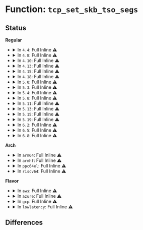 # Function: <code>tcp_set_skb_tso_segs</code>

## Status
<b>Regular</b>
<ul>
<li>
<details>
<summary>In <code>4.4</code>: Full Inline ⚠️</summary>

**Collision:** Unique Static

**Inline:** Full

**Transformation:** False

**Instances:**

```
In net/ipv4/tcp_output.c (ffffffff8177440e)
Location: net/ipv4/tcp_output.c:1056
Inline: True
Inline callers:
  - net/ipv4/tcp_output.c:tcp_init_tso_segs
  - net/ipv4/tcp_output.c:tcp_fragment
  - net/ipv4/tcp_output.c:tcp_fragment
  - net/ipv4/tcp_output.c:tcp_trim_head
  - net/ipv4/tcp_output.c:tcp_write_xmit
  - net/ipv4/tcp_output.c:tcp_write_xmit
  - net/ipv4/tcp_output.c:tcp_write_xmit
  - net/ipv4/tcp_output.c:tcp_write_wakeup
```
</details>
</li>
<li>
<details>
<summary>In <code>4.8</code>: Full Inline ⚠️</summary>

**Collision:** Unique Static

**Inline:** Full

**Transformation:** False

**Instances:**

```
In net/ipv4/tcp_output.c (ffffffff817e6954)
Location: net/ipv4/tcp_output.c:1056
Inline: True
Inline callers:
  - net/ipv4/tcp_output.c:tcp_write_wakeup
  - net/ipv4/tcp_output.c:__tcp_retransmit_skb
  - net/ipv4/tcp_output.c:tcp_write_xmit
  - net/ipv4/tcp_output.c:tcp_write_xmit
  - net/ipv4/tcp_output.c:tcp_write_xmit
  - net/ipv4/tcp_output.c:tcp_init_tso_segs
  - net/ipv4/tcp_output.c:tcp_trim_head
  - net/ipv4/tcp_output.c:tcp_fragment
  - net/ipv4/tcp_output.c:tcp_fragment
```
</details>
</li>
<li>
<details>
<summary>In <code>4.10</code>: Full Inline ⚠️</summary>

**Collision:** Unique Static

**Inline:** Full

**Transformation:** False

**Instances:**

```
In net/ipv4/tcp_output.c (ffffffff81817094)
Location: net/ipv4/tcp_output.c:1075
Inline: True
Inline callers:
  - net/ipv4/tcp_output.c:tcp_write_wakeup
  - net/ipv4/tcp_output.c:__tcp_retransmit_skb
  - net/ipv4/tcp_output.c:tcp_write_xmit
  - net/ipv4/tcp_output.c:tcp_write_xmit
  - net/ipv4/tcp_output.c:tcp_write_xmit
  - net/ipv4/tcp_output.c:tcp_init_tso_segs
  - net/ipv4/tcp_output.c:tcp_trim_head
  - net/ipv4/tcp_output.c:tcp_fragment
  - net/ipv4/tcp_output.c:tcp_fragment
```
</details>
</li>
<li>
<details>
<summary>In <code>4.13</code>: Full Inline ⚠️</summary>

**Collision:** Unique Static

**Inline:** Full

**Transformation:** False

**Instances:**

```
In net/ipv4/tcp_output.c (ffffffff818374b5)
Location: net/ipv4/tcp_output.c:1151
Inline: True
Inline callers:
  - net/ipv4/tcp_output.c:tcp_write_wakeup
  - net/ipv4/tcp_output.c:__tcp_retransmit_skb
  - net/ipv4/tcp_output.c:tcp_write_xmit
  - net/ipv4/tcp_output.c:tcp_write_xmit
  - net/ipv4/tcp_output.c:tcp_write_xmit
  - net/ipv4/tcp_output.c:tcp_init_tso_segs
  - net/ipv4/tcp_output.c:tcp_fragment
  - net/ipv4/tcp_output.c:tcp_fragment
```
</details>
</li>
<li>
<details>
<summary>In <code>4.15</code>: Full Inline ⚠️</summary>

**Collision:** Unique Static

**Inline:** Full

**Transformation:** False

**Instances:**

```
In net/ipv4/tcp_output.c (ffffffff818b6bd6)
Location: net/ipv4/tcp_output.c:1207
Inline: True
Inline callers:
  - net/ipv4/tcp_output.c:tcp_write_wakeup
  - net/ipv4/tcp_output.c:__tcp_retransmit_skb
  - net/ipv4/tcp_output.c:tcp_write_xmit
  - net/ipv4/tcp_output.c:tcp_write_xmit
  - net/ipv4/tcp_output.c:tcp_write_xmit
  - net/ipv4/tcp_output.c:tcp_init_tso_segs
  - net/ipv4/tcp_output.c:tcp_fragment
  - net/ipv4/tcp_output.c:tcp_fragment
```
</details>
</li>
<li>
<details>
<summary>In <code>4.18</code>: Full Inline ⚠️</summary>

**Collision:** Unique Static

**Inline:** Full

**Transformation:** False

**Instances:**

```
In net/ipv4/tcp_output.c (ffffffff8190c39d)
Location: net/ipv4/tcp_output.c:1210
Inline: True
Inline callers:
  - net/ipv4/tcp_output.c:tcp_write_wakeup
  - net/ipv4/tcp_output.c:__tcp_retransmit_skb
  - net/ipv4/tcp_output.c:tcp_write_xmit
  - net/ipv4/tcp_output.c:tcp_write_xmit
  - net/ipv4/tcp_output.c:tcp_write_xmit
  - net/ipv4/tcp_output.c:tcp_write_xmit
  - net/ipv4/tcp_output.c:tcp_write_xmit
  - net/ipv4/tcp_output.c:tcp_fragment
  - net/ipv4/tcp_output.c:tcp_fragment
```
</details>
</li>
<li>
<details>
<summary>In <code>5.0</code>: Full Inline ⚠️</summary>

**Collision:** Unique Static

**Inline:** Full

**Transformation:** False

**Instances:**

```
In net/ipv4/tcp_output.c (ffffffff8193a67a)
Location: net/ipv4/tcp_output.c:1198
Inline: True
Inline callers:
  - net/ipv4/tcp_output.c:tcp_write_wakeup
  - net/ipv4/tcp_output.c:__tcp_retransmit_skb
  - net/ipv4/tcp_output.c:tcp_write_xmit
  - net/ipv4/tcp_output.c:tcp_write_xmit
  - net/ipv4/tcp_output.c:tcp_write_xmit
  - net/ipv4/tcp_output.c:tcp_write_xmit
  - net/ipv4/tcp_output.c:tcp_fragment
  - net/ipv4/tcp_output.c:tcp_fragment
```
</details>
</li>
<li>
<details>
<summary>In <code>5.3</code>: Full Inline ⚠️</summary>

**Collision:** Unique Static

**Inline:** Full

**Transformation:** False

**Instances:**

```
In net/ipv4/tcp_output.c (ffffffff8199e9cf)
Location: net/ipv4/tcp_output.c:1196
Inline: True
Inline callers:
  - net/ipv4/tcp_output.c:tcp_write_wakeup
  - net/ipv4/tcp_output.c:__tcp_retransmit_skb
  - net/ipv4/tcp_output.c:tcp_write_xmit
  - net/ipv4/tcp_output.c:tcp_write_xmit
  - net/ipv4/tcp_output.c:tcp_write_xmit
  - net/ipv4/tcp_output.c:tcp_write_xmit
  - net/ipv4/tcp_output.c:tcp_mtu_probe
  - net/ipv4/tcp_output.c:tcp_mtu_probe
  - net/ipv4/tcp_output.c:tcp_fragment
  - net/ipv4/tcp_output.c:tcp_fragment
```
</details>
</li>
<li>
<details>
<summary>In <code>5.4</code>: Full Inline ⚠️</summary>

**Collision:** Unique Static

**Inline:** Full

**Transformation:** False

**Instances:**

```
In net/ipv4/tcp_output.c (ffffffff819d54df)
Location: net/ipv4/tcp_output.c:1215
Inline: True
Inline callers:
  - net/ipv4/tcp_output.c:tcp_write_wakeup
  - net/ipv4/tcp_output.c:__tcp_retransmit_skb
  - net/ipv4/tcp_output.c:tcp_write_xmit
  - net/ipv4/tcp_output.c:tcp_write_xmit
  - net/ipv4/tcp_output.c:tcp_write_xmit
  - net/ipv4/tcp_output.c:tcp_write_xmit
  - net/ipv4/tcp_output.c:tcp_mtu_probe
  - net/ipv4/tcp_output.c:tcp_mtu_probe
  - net/ipv4/tcp_output.c:tcp_fragment
  - net/ipv4/tcp_output.c:tcp_fragment
```
</details>
</li>
<li>
<details>
<summary>In <code>5.8</code>: Full Inline ⚠️</summary>

**Collision:** Unique Static

**Inline:** Full

**Transformation:** False

**Instances:**

```
In net/ipv4/tcp_output.c (ffffffff81ac1e1f)
Location: net/ipv4/tcp_output.c:1278
Inline: True
Inline callers:
  - net/ipv4/tcp_output.c:tcp_write_wakeup
  - net/ipv4/tcp_output.c:__tcp_retransmit_skb
  - net/ipv4/tcp_output.c:tcp_write_xmit
  - net/ipv4/tcp_output.c:tcp_write_xmit
  - net/ipv4/tcp_output.c:tcp_mtu_probe
  - net/ipv4/tcp_output.c:tso_fragment
  - net/ipv4/tcp_output.c:tso_fragment
  - net/ipv4/tcp_output.c:tcp_trim_head
  - net/ipv4/tcp_output.c:tcp_fragment
  - net/ipv4/tcp_output.c:tcp_fragment
```
</details>
</li>
<li>
<details>
<summary>In <code>5.11</code>: Full Inline ⚠️</summary>

**Collision:** Unique Static

**Inline:** Full

**Transformation:** False

**Instances:**

```
In net/ipv4/tcp_output.c (ffffffff81acd88f)
Location: net/ipv4/tcp_output.c:1445
Inline: True
Inline callers:
  - net/ipv4/tcp_output.c:tcp_write_wakeup
  - net/ipv4/tcp_output.c:__tcp_retransmit_skb
  - net/ipv4/tcp_output.c:tcp_write_xmit
  - net/ipv4/tcp_output.c:tcp_write_xmit
  - net/ipv4/tcp_output.c:tcp_mtu_probe
  - net/ipv4/tcp_output.c:tso_fragment
  - net/ipv4/tcp_output.c:tso_fragment
  - net/ipv4/tcp_output.c:tcp_trim_head
  - net/ipv4/tcp_output.c:tcp_fragment
  - net/ipv4/tcp_output.c:tcp_fragment
```
</details>
</li>
<li>
<details>
<summary>In <code>5.13</code>: Full Inline ⚠️</summary>

**Collision:** Unique Static

**Inline:** Full

**Transformation:** False

**Instances:**

```
In net/ipv4/tcp_output.c (ffffffff81ab8a4f)
Location: net/ipv4/tcp_output.c:1445
Inline: True
Inline callers:
  - net/ipv4/tcp_output.c:tcp_write_wakeup
  - net/ipv4/tcp_output.c:__tcp_retransmit_skb
  - net/ipv4/tcp_output.c:tcp_write_xmit
  - net/ipv4/tcp_output.c:tcp_write_xmit
  - net/ipv4/tcp_output.c:tcp_mtu_probe
  - net/ipv4/tcp_output.c:tso_fragment
  - net/ipv4/tcp_output.c:tso_fragment
  - net/ipv4/tcp_output.c:tcp_trim_head
  - net/ipv4/tcp_output.c:tcp_fragment
  - net/ipv4/tcp_output.c:tcp_fragment
```
</details>
</li>
<li>
<details>
<summary>In <code>5.15</code>: Full Inline ⚠️</summary>

**Collision:** Unique Static

**Inline:** Full

**Transformation:** False

**Instances:**

```
In net/ipv4/tcp_output.c (ffffffff81b75c6f)
Location: net/ipv4/tcp_output.c:1445
Inline: True
Inline callers:
  - net/ipv4/tcp_output.c:tcp_write_wakeup
  - net/ipv4/tcp_output.c:__tcp_retransmit_skb
  - net/ipv4/tcp_output.c:tcp_write_xmit
  - net/ipv4/tcp_output.c:tcp_write_xmit
  - net/ipv4/tcp_output.c:tcp_mtu_probe
  - net/ipv4/tcp_output.c:tso_fragment
  - net/ipv4/tcp_output.c:tso_fragment
  - net/ipv4/tcp_output.c:tcp_trim_head
  - net/ipv4/tcp_output.c:tcp_fragment
  - net/ipv4/tcp_output.c:tcp_fragment
```
</details>
</li>
<li>
<details>
<summary>In <code>5.19</code>: Full Inline ⚠️</summary>

**Collision:** Unique Static

**Inline:** Full

**Transformation:** False

**Instances:**

```
In net/ipv4/tcp_output.c (ffffffff81d0557c)
Location: net/ipv4/tcp_output.c:1442
Inline: True
Inline callers:
  - net/ipv4/tcp_output.c:tcp_write_wakeup
  - net/ipv4/tcp_output.c:__tcp_retransmit_skb
  - net/ipv4/tcp_output.c:tcp_write_xmit
  - net/ipv4/tcp_output.c:tcp_write_xmit
  - net/ipv4/tcp_output.c:tcp_mtu_probe
  - net/ipv4/tcp_output.c:tso_fragment
  - net/ipv4/tcp_output.c:tso_fragment
  - net/ipv4/tcp_output.c:tcp_trim_head
  - net/ipv4/tcp_output.c:tcp_fragment
  - net/ipv4/tcp_output.c:tcp_fragment
```
</details>
</li>
<li>
<details>
<summary>In <code>6.2</code>: Full Inline ⚠️</summary>

**Collision:** Unique Static

**Inline:** Full

**Transformation:** False

**Instances:**

```
In net/ipv4/tcp_output.c (ffffffff81eca67c)
Location: net/ipv4/tcp_output.c:1439
Inline: True
Inline callers:
  - net/ipv4/tcp_output.c:tcp_write_wakeup
  - net/ipv4/tcp_output.c:__tcp_retransmit_skb
  - net/ipv4/tcp_output.c:tcp_write_xmit
  - net/ipv4/tcp_output.c:tcp_write_xmit
  - net/ipv4/tcp_output.c:tcp_mtu_probe
  - net/ipv4/tcp_output.c:tso_fragment
  - net/ipv4/tcp_output.c:tso_fragment
  - net/ipv4/tcp_output.c:tcp_trim_head
  - net/ipv4/tcp_output.c:tcp_fragment
  - net/ipv4/tcp_output.c:tcp_fragment
```
</details>
</li>
<li>
<details>
<summary>In <code>6.5</code>: Full Inline ⚠️</summary>

**Collision:** Unique Static

**Inline:** Full

**Transformation:** False

**Instances:**

```
In net/ipv4/tcp_output.c (ffffffff81f291bc)
Location: net/ipv4/tcp_output.c:1441
Inline: True
Inline callers:
  - net/ipv4/tcp_output.c:tcp_write_wakeup
  - net/ipv4/tcp_output.c:__tcp_retransmit_skb
  - net/ipv4/tcp_output.c:tcp_write_xmit
  - net/ipv4/tcp_output.c:tcp_write_xmit
  - net/ipv4/tcp_output.c:tcp_write_xmit
  - net/ipv4/tcp_output.c:tcp_write_xmit
  - net/ipv4/tcp_output.c:tcp_mtu_probe
  - net/ipv4/tcp_output.c:tcp_trim_head
  - net/ipv4/tcp_output.c:tcp_fragment
  - net/ipv4/tcp_output.c:tcp_fragment
```
</details>
</li>
<li>
<details>
<summary>In <code>6.8</code>: Full Inline ⚠️</summary>

**Collision:** Unique Static

**Inline:** Full

**Transformation:** False

**Instances:**

```
In net/ipv4/tcp_output.c (ffffffff81fedcfc)
Location: net/ipv4/tcp_output.c:1502
Inline: True
Inline callers:
  - net/ipv4/tcp_output.c:tcp_write_wakeup
  - net/ipv4/tcp_output.c:tcp_write_xmit
  - net/ipv4/tcp_output.c:tcp_write_xmit
  - net/ipv4/tcp_output.c:tcp_write_xmit
  - net/ipv4/tcp_output.c:tcp_write_xmit
  - net/ipv4/tcp_output.c:tcp_mtu_probe
  - net/ipv4/tcp_output.c:tcp_trim_head
  - net/ipv4/tcp_output.c:tcp_fragment
  - net/ipv4/tcp_output.c:tcp_fragment
```
</details>
</li>
</ul>
<b>Arch</b>
<ul>
<li>
<details>
<summary>In <code>arm64</code>: Full Inline ⚠️</summary>

**Collision:** Unique Static

**Inline:** Full

**Transformation:** False

**Instances:**

```
In net/ipv4/tcp_output.c (ffff800010c88188)
Location: net/ipv4/tcp_output.c:1215
Inline: True
Inline callers:
  - net/ipv4/tcp_output.c:tcp_write_wakeup
  - net/ipv4/tcp_output.c:__tcp_retransmit_skb
  - net/ipv4/tcp_output.c:tcp_write_xmit
  - net/ipv4/tcp_output.c:tcp_write_xmit
  - net/ipv4/tcp_output.c:tcp_write_xmit
  - net/ipv4/tcp_output.c:tcp_write_xmit
  - net/ipv4/tcp_output.c:tcp_mtu_probe
  - net/ipv4/tcp_output.c:tcp_mtu_probe
  - net/ipv4/tcp_output.c:tcp_fragment
  - net/ipv4/tcp_output.c:tcp_fragment
```
</details>
</li>
<li>
<details>
<summary>In <code>armhf</code>: Full Inline ⚠️</summary>

**Collision:** Unique Static

**Inline:** Full

**Transformation:** False

**Instances:**

```
In net/ipv4/tcp_output.c (c0d97474)
Location: net/ipv4/tcp_output.c:1215
Inline: True
Inline callers:
  - net/ipv4/tcp_output.c:tcp_write_wakeup
  - net/ipv4/tcp_output.c:__tcp_retransmit_skb
  - net/ipv4/tcp_output.c:tcp_write_xmit
  - net/ipv4/tcp_output.c:tcp_write_xmit
  - net/ipv4/tcp_output.c:tcp_write_xmit
  - net/ipv4/tcp_output.c:tcp_write_xmit
  - net/ipv4/tcp_output.c:tcp_mtu_probe
  - net/ipv4/tcp_output.c:tcp_mtu_probe
  - net/ipv4/tcp_output.c:tcp_fragment
  - net/ipv4/tcp_output.c:tcp_fragment
```
</details>
</li>
<li>
<details>
<summary>In <code>ppc64el</code>: Full Inline ⚠️</summary>

**Collision:** Unique Static

**Inline:** Full

**Transformation:** False

**Instances:**

```
In net/ipv4/tcp_output.c (c000000000d94fe0)
Location: net/ipv4/tcp_output.c:1215
Inline: True
Inline callers:
  - net/ipv4/tcp_output.c:tcp_write_wakeup
  - net/ipv4/tcp_output.c:__tcp_retransmit_skb
  - net/ipv4/tcp_output.c:tcp_write_xmit
  - net/ipv4/tcp_output.c:tcp_write_xmit
  - net/ipv4/tcp_output.c:tcp_write_xmit
  - net/ipv4/tcp_output.c:tcp_write_xmit
  - net/ipv4/tcp_output.c:tcp_mtu_probe
  - net/ipv4/tcp_output.c:tcp_mtu_probe
  - net/ipv4/tcp_output.c:tcp_fragment
  - net/ipv4/tcp_output.c:tcp_fragment
```
</details>
</li>
<li>
<details>
<summary>In <code>riscv64</code>: Full Inline ⚠️</summary>

**Collision:** Unique Static

**Inline:** Full

**Transformation:** False

**Instances:**

```
In net/ipv4/tcp_output.c (ffffffe0007e93e2)
Location: net/ipv4/tcp_output.c:1215
Inline: True
Inline callers:
  - net/ipv4/tcp_output.c:tcp_write_wakeup
  - net/ipv4/tcp_output.c:__tcp_retransmit_skb
  - net/ipv4/tcp_output.c:tcp_write_xmit
  - net/ipv4/tcp_output.c:tcp_write_xmit
  - net/ipv4/tcp_output.c:tcp_write_xmit
  - net/ipv4/tcp_output.c:tcp_write_xmit
  - net/ipv4/tcp_output.c:tcp_mtu_probe
  - net/ipv4/tcp_output.c:tcp_mtu_probe
  - net/ipv4/tcp_output.c:tcp_fragment
  - net/ipv4/tcp_output.c:tcp_fragment
```
</details>
</li>
</ul>
<b>Flavor</b>
<ul>
<li>
<details>
<summary>In <code>aws</code>: Full Inline ⚠️</summary>

**Collision:** Unique Static

**Inline:** Full

**Transformation:** False

**Instances:**

```
In net/ipv4/tcp_output.c (ffffffff8197534f)
Location: net/ipv4/tcp_output.c:1215
Inline: True
Inline callers:
  - net/ipv4/tcp_output.c:tcp_write_wakeup
  - net/ipv4/tcp_output.c:__tcp_retransmit_skb
  - net/ipv4/tcp_output.c:tcp_write_xmit
  - net/ipv4/tcp_output.c:tcp_write_xmit
  - net/ipv4/tcp_output.c:tcp_write_xmit
  - net/ipv4/tcp_output.c:tcp_write_xmit
  - net/ipv4/tcp_output.c:tcp_mtu_probe
  - net/ipv4/tcp_output.c:tcp_mtu_probe
  - net/ipv4/tcp_output.c:tcp_fragment
  - net/ipv4/tcp_output.c:tcp_fragment
```
</details>
</li>
<li>
<details>
<summary>In <code>azure</code>: Full Inline ⚠️</summary>

**Collision:** Unique Static

**Inline:** Full

**Transformation:** False

**Instances:**

```
In net/ipv4/tcp_output.c (ffffffff8192ee0f)
Location: net/ipv4/tcp_output.c:1215
Inline: True
Inline callers:
  - net/ipv4/tcp_output.c:tcp_write_wakeup
  - net/ipv4/tcp_output.c:__tcp_retransmit_skb
  - net/ipv4/tcp_output.c:tcp_write_xmit
  - net/ipv4/tcp_output.c:tcp_write_xmit
  - net/ipv4/tcp_output.c:tcp_write_xmit
  - net/ipv4/tcp_output.c:tcp_write_xmit
  - net/ipv4/tcp_output.c:tcp_mtu_probe
  - net/ipv4/tcp_output.c:tcp_mtu_probe
  - net/ipv4/tcp_output.c:tcp_fragment
  - net/ipv4/tcp_output.c:tcp_fragment
```
</details>
</li>
<li>
<details>
<summary>In <code>gcp</code>: Full Inline ⚠️</summary>

**Collision:** Unique Static

**Inline:** Full

**Transformation:** False

**Instances:**

```
In net/ipv4/tcp_output.c (ffffffff819dfb1f)
Location: net/ipv4/tcp_output.c:1215
Inline: True
Inline callers:
  - net/ipv4/tcp_output.c:tcp_write_wakeup
  - net/ipv4/tcp_output.c:__tcp_retransmit_skb
  - net/ipv4/tcp_output.c:tcp_write_xmit
  - net/ipv4/tcp_output.c:tcp_write_xmit
  - net/ipv4/tcp_output.c:tcp_write_xmit
  - net/ipv4/tcp_output.c:tcp_write_xmit
  - net/ipv4/tcp_output.c:tcp_mtu_probe
  - net/ipv4/tcp_output.c:tcp_mtu_probe
  - net/ipv4/tcp_output.c:tcp_fragment
  - net/ipv4/tcp_output.c:tcp_fragment
```
</details>
</li>
<li>
<details>
<summary>In <code>lowlatency</code>: Full Inline ⚠️</summary>

**Collision:** Unique Static

**Inline:** Full

**Transformation:** False

**Instances:**

```
In net/ipv4/tcp_output.c (ffffffff819e97cf)
Location: net/ipv4/tcp_output.c:1215
Inline: True
Inline callers:
  - net/ipv4/tcp_output.c:tcp_write_wakeup
  - net/ipv4/tcp_output.c:__tcp_retransmit_skb
  - net/ipv4/tcp_output.c:tcp_write_xmit
  - net/ipv4/tcp_output.c:tcp_write_xmit
  - net/ipv4/tcp_output.c:tcp_write_xmit
  - net/ipv4/tcp_output.c:tcp_write_xmit
  - net/ipv4/tcp_output.c:tcp_mtu_probe
  - net/ipv4/tcp_output.c:tcp_mtu_probe
  - net/ipv4/tcp_output.c:tcp_fragment
  - net/ipv4/tcp_output.c:tcp_fragment
```
</details>
</li>
</ul>

## Differences
